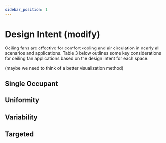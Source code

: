 ```yaml
---
sidebar_position: 1
---
```


# Design Intent (modify)

Ceiling fans are effective for comfort cooling and air circulation in nearly all scenarios and applications.
Table 3 below outlines some key considerations for ceiling fan applications based on the design intent for
each space.

(maybe we need to think of a better visualization method)

## Single Occupant

## Uniformity

## Variability

## Targeted

